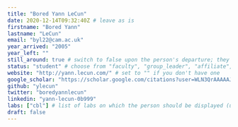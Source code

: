 ```yaml
---
title: "Bored Yann LeCun"
date: 2020-12-14T09:32:40Z # leave as is
firstname: "Bored Yann"
lastname: "LeCun"
email: "byl22@cam.ac.uk"
year_arrived: "2005"
year_left: ""
still_around: true # switch to false upon the person's departure; they will then appear as Alumnus
status: "student" # choose from "faculty", "group_leader", "affiliate", "postdoc", "student", "visitor", "support", "admin"
website: "http://yann.lecun.com/" # set to "" if you don't have one
google_scholar: "https://scholar.google.com/citations?user=WLN3QrAAAAAJ&hl=en"
github: "ylecun"
twitter: "boredyannlecun"
linkedin: "yann-lecun-0b999"
labs: ["cbl"] # list of labs on which the person should be displayed (use "cbl" to display on the main CBL website, and the PI's lastname (lowercase) for individual lab's websites, e.g. "hennequin")
draft: false
---
```


<!-- Use the space below for the biography, in Markdown format. This is what will be displayed on the person's page, where you land upon clicking on the person's picture in the "People" list -->



